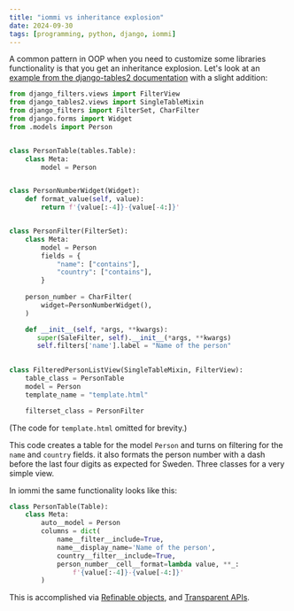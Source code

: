 ```yaml
---
title: "iommi vs inheritance explosion"
date: 2024-09-30
tags: [programming, python, django, iommi]
---
```


A common pattern in OOP when you need to customize some libraries functionality is that you get an inheritance explosion. Let's look at an [example from the django-tables2 documentation](https://django-tables2.readthedocs.io/en/latest/pages/filtering.html) with a slight addition:

```py
from django_filters.views import FilterView
from django_tables2.views import SingleTableMixin
from django_filters import FilterSet, CharFilter
from django.forms import Widget
from .models import Person


class PersonTable(tables.Table):
    class Meta:
        model = Person


class PersonNumberWidget(Widget):
    def format_value(self, value):
        return f'{value[:-4]}-{value[-4:]}'


class PersonFilter(FilterSet):
    class Meta:
        model = Person
        fields = {
            "name": ["contains"], 
            "country": ["contains"],
        }
    		
    person_number = CharFilter(
        widget=PersonNumberWidget(),
    )   		

    def __init__(self, *args, **kwargs):
       super(SaleFilter, self).__init__(*args, **kwargs)
       self.filters['name'].label = "Name of the person"
        

class FilteredPersonListView(SingleTableMixin, FilterView):
    table_class = PersonTable
    model = Person
    template_name = "template.html"

    filterset_class = PersonFilter
```

(The code for `template.html` omitted for brevity.)

This code creates a table for the model `Person` and turns on filtering for the `name` and `country` fields. it also formats the person number with a dash before the last four digits as expected for Sweden. Three classes for a very simple view. 

In iommi the same functionality looks like this:

```py
class PersonTable(Table):
    class Meta:
        auto__model = Person
        columns = dict(
            name__filter__include=True,
            name__display_name='Name of the person',
            country__filter__include=True,
            person_number__cell__format=lambda value, **_: 
                f'{value[:-4]}-{value[-4:]}'
        )
```

This is accomplished via [Refinable objects](https://kodare.net/2018/06/25/refinableobject-object-orientation-refined.html), and [Transparent APIs](https://kodare.net/2020/09/14/transparent_apis.html).
